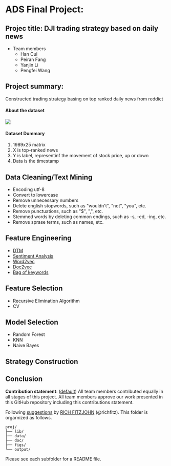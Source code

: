 # ADS Final Project: 

## Projec title: DJI trading strategy based on daily news 
+ Team members
	+ Han Cui
	+ Peiran Fang
	+ Yanjin Li
	+ Pengfei Wang
	
## Project summary: 

Constructed trading strategy basing on top ranked daily news from reddict

#### About the dataset
![](https://github.com/TZstatsADS/Fall2016-proj5-proj5-grp13/blob/master/figs/dataset.jpg)

#### Dataset Dummary
1. 1989x25 matrix
2. X is top-ranked news 
3. Y is label, representinf the movement of stock price, up or down
4. Data is the timestamp

## Data Cleaning/Text Mining
- Encoding utf-8
- Convert to lowercase
- Remove unnecessary numbers
- Delete english stopwords, such as "wouldn't", "not", "you", etc.
- Remove punctuations, such as "$", ",", etc.
- Stemmed words by deleting common endings, such as -s, -ed, -ing, etc.
- Remove sprase terms, such as names, etc. 


## Feature Engineering
- [DTM](https://github.com/TZstatsADS/Fall2016-proj5-proj5-grp13/blob/master/lib/01_text_mining.R)
- [Sentiment Analysis](https://github.com/TZstatsADS/Fall2016-proj5-proj5-grp13/blob/master/lib/02_sentiment_analysis.R)
- [Word2vec](https://github.com/TZstatsADS/Fall2016-proj5-proj5-grp13/blob/master/lib/word2vec.py)
- [Doc2vec](https://github.com/TZstatsADS/Fall2016-proj5-proj5-grp13/blob/master/lib/doc2vec.py)
- [Bag of keywords](https://github.com/TZstatsADS/Fall2016-proj5-proj5-grp13/blob/master/lib/word2vec.py)

## Feature Selection
- Recursive Elimination Algorithm
- CV

## Model Selection
- Random Forest
- KNN
- Naive Bayes

## Strategy Construction


## Conclusion


**Contribution statement**: ([default](doc/a_note_on_contributions.md)) All team members contributed equally in all stages of this project. All team members approve our work presented in this GitHub repository including this contributions statement. 

Following [suggestions](http://nicercode.github.io/blog/2013-04-05-projects/) by [RICH FITZJOHN](http://nicercode.github.io/about/#Team) (@richfitz). This folder is orgarnized as follows.

```
proj/
├── lib/
├── data/
├── doc/
├── figs/
└── output/
```

Please see each subfolder for a README file.
